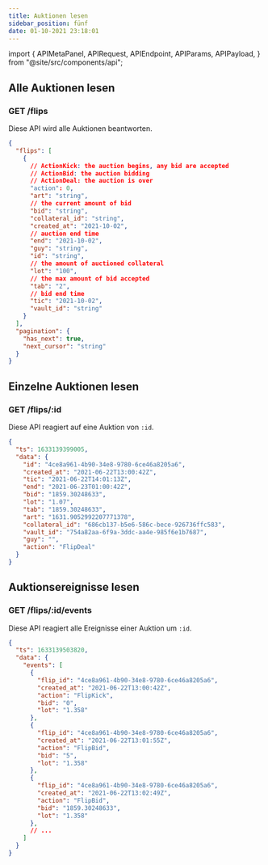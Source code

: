 ```yaml
---
title: Auktionen lesen
sidebar_position: fünf
date: 01-10-2021 23:18:01
---
```


import { APIMetaPanel, APIRequest, APIEndpoint, APIParams, APIPayload, } from "@site/src/components/api";

## Alle Auktionen lesen

### GET /flips

Diese API wird alle Auktionen beantworten.

<APIEndpoint base="https://leaf-api.pando.im/api" url="/flips" />

<APIMetaPanel />

<APIParams p-cursor="the cursor to start from" p-limit="the limitation of items in response" />

<APIRequest title="Alle Auktionen lesen" method="GET" isPublic base="https://leaf-api.pando.im/api" url='/flips' />

```json title="Response"
{
  "flips": [
    {
      // ActionKick: the auction begins, any bid are accepted
      // ActionBid: the auction bidding
      // ActionDeal: the auction is over
      "action": 0,
      "art": "string",
      // the current amount of bid
      "bid": "string",
      "collateral_id": "string",
      "created_at": "2021-10-02",
      // auction end time
      "end": "2021-10-02",
      "guy": "string",
      "id": "string",
      // the amount of auctioned collateral
      "lot": "100",
      // the max amount of bid accepted
      "tab": "2",
      // bid end time
      "tic": "2021-10-02",
      "vault_id": "string"
    }
  ],
  "pagination": {
    "has_next": true,
    "next_cursor": "string"
  }
}
```

## Einzelne Auktionen lesen

### GET /flips/:id

Diese API reagiert auf eine Auktion von `:id`.

<APIEndpoint base="https://leaf-api.pando.im/api" url="/flips/:id" />

<APIMetaPanel />

<APIRequest title="Eine Auktion lesen" method="GET" isPublic base="https://leaf-api.pando.im/api" url='/flips/4ce8a961-4b90-34e8-9780-6ce46a8205a6' />

```json title="Response"
{
  "ts": 1633139399005,
  "data": {
    "id": "4ce8a961-4b90-34e8-9780-6ce46a8205a6",
    "created_at": "2021-06-22T13:00:42Z",
    "tic": "2021-06-22T14:01:13Z",
    "end": "2021-06-23T01:00:42Z",
    "bid": "1859.30248633",
    "lot": "1.07",
    "tab": "1859.30248633",
    "art": "1631.9052992207771378",
    "collateral_id": "686cb137-b5e6-586c-bece-926736ffc583",
    "vault_id": "754a82aa-6f9a-3ddc-aa4e-985f6e1b7687",
    "guy": "",
    "action": "FlipDeal"
  }
}
```

## Auktionsereignisse lesen

### GET /flips/:id/events

Diese API reagiert alle Ereignisse einer Auktion um `:id`.

<APIEndpoint base="https://leaf-api.pando.im/api" url="/flips/:id/events" />

<APIMetaPanel />

<APIRequest title="Alle Ereignisse einer Auktion lesen" method="GET" isPublic base="https://leaf-api.pando.im/api" url='/flips/4ce8a961-4b90-34e8-9780-6ce46a8205a6/events' />

```json title="Response"
{
  "ts": 1633139503820,
  "data": {
    "events": [
      {
        "flip_id": "4ce8a961-4b90-34e8-9780-6ce46a8205a6",
        "created_at": "2021-06-22T13:00:42Z",
        "action": "FlipKick",
        "bid": "0",
        "lot": "1.358"
      },
      {
        "flip_id": "4ce8a961-4b90-34e8-9780-6ce46a8205a6",
        "created_at": "2021-06-22T13:01:55Z",
        "action": "FlipBid",
        "bid": "5",
        "lot": "1.358"
      },
      {
        "flip_id": "4ce8a961-4b90-34e8-9780-6ce46a8205a6",
        "created_at": "2021-06-22T13:02:49Z",
        "action": "FlipBid",
        "bid": "1859.30248633",
        "lot": "1.358"
      },
      // ...
    ]
  }
}
```
